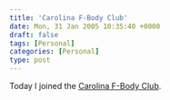 ```yaml
---
title: 'Carolina F-Body Club'
date: Mon, 31 Jan 2005 10:35:40 +0000
draft: false
tags: [Personal]
categories: [Personal]
type: post
---
```


Today I joined the [Carolina F-Body Club](http://www.carolinafbodyclub.com/).